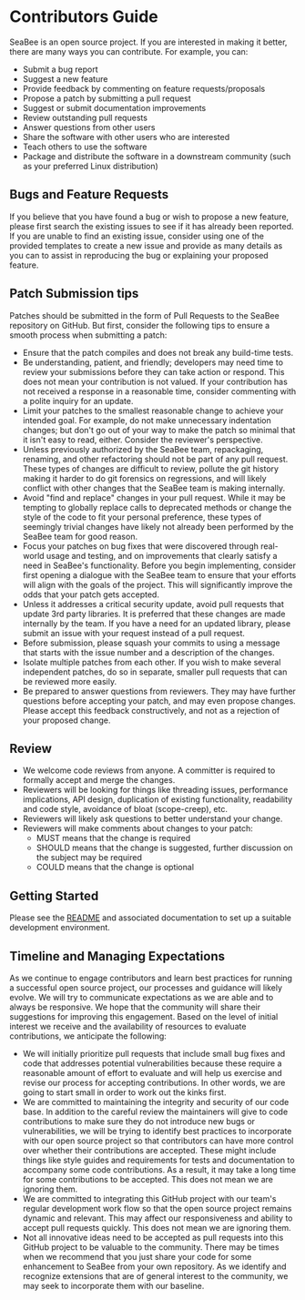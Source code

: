 # Contributors Guide

SeaBee is an open source project. If you are interested in making it better,
there are many ways you can contribute. For example, you can:

- Submit a bug report
- Suggest a new feature
- Provide feedback by commenting on feature requests/proposals
- Propose a patch by submitting a pull request
- Suggest or submit documentation improvements
- Review outstanding pull requests
- Answer questions from other users
- Share the software with other users who are interested
- Teach others to use the software
- Package and distribute the software in a downstream community (such as your
  preferred Linux distribution)

## Bugs and Feature Requests

If you believe that you have found a bug or wish to propose a new feature,
please first search the existing issues to see if it has already been
reported. If you are unable to find an existing issue, consider using one of
the provided templates to create a new issue and provide as many details as you
can to assist in reproducing the bug or explaining your proposed feature.

## Patch Submission tips

Patches should be submitted in the form of Pull Requests to the SeaBee
repository on GitHub. But first, consider the following tips to ensure a
smooth process when submitting a patch:

- Ensure that the patch compiles and does not break any build-time tests.
- Be understanding, patient, and friendly; developers may need time to review
  your submissions before they can take action or respond. This does not mean
  your contribution is not valued. If your contribution has not received a
  response in a reasonable time, consider commenting with a polite inquiry for
  an update.
- Limit your patches to the smallest reasonable change to achieve your intended
  goal. For example, do not make unnecessary indentation changes; but don't go
  out of your way to make the patch so minimal that it isn't easy to read,
  either. Consider the reviewer's perspective.
- Unless previously authorized by the SeaBee team, repackaging, renaming, and
  other refactoring should not be part of any pull request. These types of
  changes are difficult to review, pollute the git history making it harder
  to do git forensics on regressions, and will likely conflict with other
  changes that the SeaBee team is making internally.
- Avoid "find and replace" changes in your pull request. While it may be
  tempting to globally replace calls to deprecated methods or change the style
  of the code to fit your personal preference, these types of seemingly trivial
  changes have likely not already been performed by the SeaBee team for good
  reason.
- Focus your patches on bug fixes that were discovered through real-world
  usage and testing, and on improvements that clearly satisfy a need in
  SeaBee's functionality. Before you begin implementing, consider first
  opening a dialogue with the SeaBee team to ensure that your efforts will
  align with the goals of the project. This will significantly improve the odds
  that your patch gets accepted.
- Unless it addresses a critical security update, avoid pull requests that update
  3rd party libraries. It is preferred that these changes are made
  internally by the team. If you have a need for an updated library, please
  submit an issue with your request instead of a pull request.
- Before submission, please squash your commits to using a message that starts
  with the issue number and a description of the changes.
- Isolate multiple patches from each other. If you wish to make several
  independent patches, do so in separate, smaller pull requests that can be
  reviewed more easily.
- Be prepared to answer questions from reviewers. They may have further
  questions before accepting your patch, and may even propose changes. Please
  accept this feedback constructively, and not as a rejection of your proposed
  change.

## Review

- We welcome code reviews from anyone. A committer is required to formally
  accept and merge the changes.
- Reviewers will be looking for things like threading issues, performance
  implications, API design, duplication of existing functionality, readability
  and code style, avoidance of bloat (scope-creep), etc.
- Reviewers will likely ask questions to better understand your change.
- Reviewers will make comments about changes to your patch:
  - MUST means that the change is required
  - SHOULD means that the change is suggested, further discussion on the
    subject may be required
  - COULD means that the change is optional

## Getting Started

Please see the [README] and associated documentation
to set up a suitable development environment.

## Timeline and Managing Expectations

As we continue to engage contributors and learn best practices for running
a successful open source project, our processes and guidance will likely evolve.
We will try to communicate expectations as we are able and to always be responsive.
We hope that the community will share their suggestions for improving this engagement.
Based on the level of initial interest we receive and the availability of resources
to evaluate contributions, we anticipate the following:

- We will initially prioritize pull requests that include small bug fixes
  and code that addresses potential vulnerabilities because these require
  a reasonable amount of effort to evaluate and will help us exercise
  and revise our process for accepting contributions. In other words,
  we are going to start small in order to work out the kinks first.
- We are committed to maintaining the integrity and security of our code base.
  In addition to the careful review the maintainers will give to code contributions
  to make sure they do not introduce new bugs or vulnerabilities, we will be
  trying to identify best practices to incorporate with our open source project
  so that contributors can have more control over whether their contributions are accepted.
  These might include things like style guides and requirements for tests
  and documentation to accompany some code contributions. As a result,
  it may take a long time for some contributions to be accepted.
  This does not mean we are ignoring them.
- We are committed to integrating this GitHub project with our team's regular
  development work flow so that the open source project remains dynamic and relevant.
  This may affect our responsiveness and ability to accept pull requests quickly.
  This does not mean we are ignoring them.
- Not all innovative ideas need to be accepted as pull requests into
  this GitHub project to be valuable to the community. There may be times when we
  recommend that you just share your code for some enhancement to SeaBee from your own
  repository. As we identify and recognize extensions that are of general interest
  to the community, we may seek to incorporate them with our baseline.

[README]: README.md
